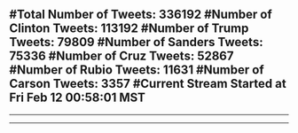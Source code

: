 #Total Number of Tweets: 336192 
#Number of Clinton Tweets: 113192
#Number of Trump Tweets: 79809
#Number of Sanders Tweets: 75336
#Number of Cruz Tweets: 52867
#Number of Rubio Tweets: 11631
#Number of Carson Tweets: 3357
#Current Stream Started at Fri Feb 12 00:58:01 MST
---
---
---
